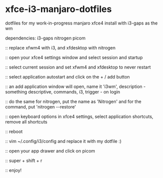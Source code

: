 # xfce-i3-manjaro-dotfiles
dotfiles for my work-in-progress manjaro xfce4 install with i3-gaps as the wm

dependencies:
  i3-gaps nitrogen picom
  
:: replace xfwm4 with i3, and xfdesktop with nitrogen

:: open your xfce4 settings window and select session and startup

:: select current session and set xfwm4 and xfdesktop to never restart

:: select application autostart and click on the + / add button

:: an add application window will open, name it 'i3wm', description - something descriptive, commands, i3, trigger - on login

:: do the same for nitrogen, put the name as 'Nitrogen' and for the command, put 'nitrogen --restore'

:: open keyboard options in xfce4 settings, select application shortcuts, remove all shortcuts

:: reboot

:: vim ~/.config/i3/config and replace it with my dotfile :)

:: open your app drawer and click on picom

:: super + shift + r

:: enjoy!
